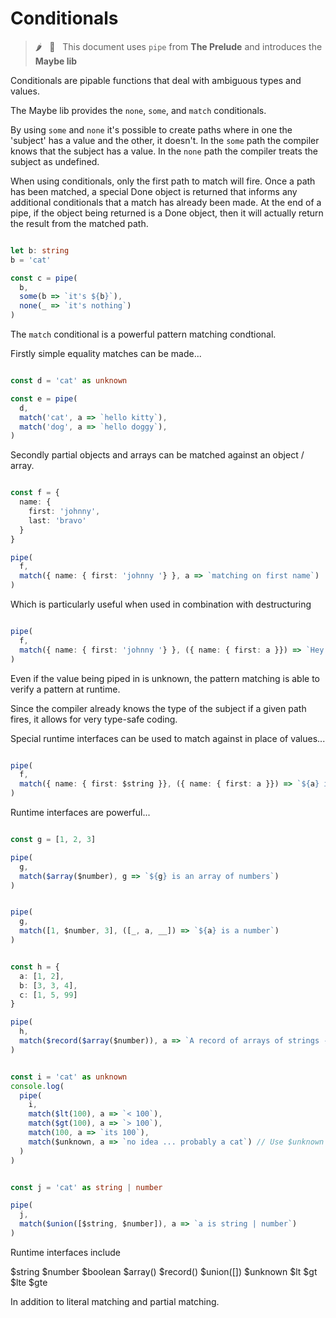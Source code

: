 # Conditionals

> :hot_pepper: &nbsp; 🧩 &nbsp; This document uses `pipe` from **The Prelude** and introduces the **Maybe lib**

Conditionals are pipable functions that deal with ambiguous types and values.

The Maybe lib provides the `none`, `some`, and `match` conditionals.

By using `some` and `none` it's possible to create paths where in one the 'subject' has a value and 
the other, it doesn't. In the `some` path the compiler knows that the subject has a value.
In the `none` path the compiler treats the subject as undefined.

When using conditionals, only the first path to match will fire.
Once a path has been matched, a special Done object is returned that informs any additional conditionals that a match has already been made.
At the end of a pipe, if the object being returned is a Done object, then it will actually return the result from the matched path.

```typescript

let b: string
b = 'cat'

const c = pipe(
  b,
  some(b => `it's ${b}`),
  none(_ => `it's nothing`)
)

```

The `match` conditional is a powerful pattern matching condtional.

Firstly simple equality matches can be made...

```typescript

const d = 'cat' as unknown

const e = pipe(
  d,
  match('cat', a => `hello kitty`),
  match('dog', a => `hello doggy`),
)

```

Secondly partial objects and arrays can be matched against an object / array.

```typescript

const f = {
  name: {
    first: 'johnny',
    last: 'bravo'
  }
}

pipe(
  f,
  match({ name: { first: 'johnny '} }, a => `matching on first name`)
)

```

Which is particularly useful when used in combination with destructuring

```typescript

pipe(
  f,
  match({ name: { first: 'johnny '} }, ({ name: { first: a }}) => `Hey it's ${a}`)
)

```

Even if the value being piped in is unknown, the pattern matching
is able to verify a pattern at runtime.

Since the compiler already knows the type of the subject if a given path fires, it allows 
for very type-safe coding.

Special runtime interfaces can be used to match against in place of values...

```typescript

pipe(
  f,
  match({ name: { first: $string }}, ({ name: { first: a }}) => `${a} is a string`)
)

```

Runtime interfaces are powerful...

```typescript

const g = [1, 2, 3]

pipe(
  g,
  match($array($number), g => `${g} is an array of numbers`)
)

```

```typescript

pipe(
  g,
  match([1, $number, 3], ([_, a, __]) => `${a} is a number`)
)

```

```typescript

const h = {
  a: [1, 2],
  b: [3, 3, 4],
  c: [1, 5, 99]
}

pipe(
  h,
  match($record($array($number)), a => `A record of arrays of strings - whoa`)
)

```

```typescript

const i = 'cat' as unknown
console.log(
  pipe(
    i,
    match($lt(100), a => `< 100`),
    match($gt(100), a => `> 100`),
    match(100, a => `its 100`),
    match($unknown, a => `no idea ... probably a cat`) // Use $unknown as a catch all
  )
)

```

```typescript

const j = 'cat' as string | number

pipe(
  j,
  match($union([$string, $number]), a => `a is string | number`)
)

```

Runtime interfaces include

$string
$number
$boolean
$array()
$record()
$union([])
$unknown
$lt
$gt
$lte
$gte

In addition to literal matching and partial matching.
